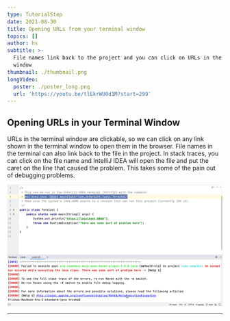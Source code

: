 ```yaml
---
type: TutorialStep
date: 2021-08-30
title: Opening URLs from your terminal window
topics: []
author: hs
subtitle: >-
  File names link back to the project and you can click on URLs in the terminal
  window
thumbnail: ./thumbnail.png
longVideo:
  poster: ./poster_long.png
  url: 'https://youtu.be/tlEkrWU0d1M?start=299'
---
```

## Opening URLs in your Terminal Window
URLs in the terminal window are clickable, so we can click on any link shown in the terminal window to open them in the browser. File names in the terminal can also link back to the file in the project. In stack traces, you can click on the file name and IntelliJ IDEA will open the file and put the caret on the line that caused the problem. This takes some of the pain out of debugging problems.

![Clickable links in the terminal window](clickable-links.png)

---
